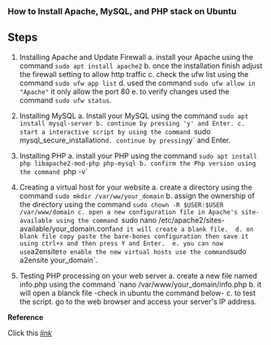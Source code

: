 ### How to Install Apache, MySQL, and PHP stack on Ubuntu

## <b> Steps </b> 

1. Installing Apache and Update Firewall 
	a. install your Apache using the command `sudo apt install apache2`
	b. once the installation finish adjust the firewall setting to allow http traffic
	c. check the ufw list using the command `sudo ufw app list`
	d. used the command `sudo ufw allow in "Apache"` it only allow the port 80 
	e. to verify changes used the command `sudo ufw status`.

2. Installing MySQL
	a. Install your MySQL using the command `sudo apt install mysql-server
	b. continue by pressing 'y' and Enter.
	c. start a interactive script by using the command `sudo mysql_secure_installation`
	d. continue by pressing `y` and Enter.

3. Installing PHP
	a. install your PHP using the command `sudo apt install php libapache2-mod-php php-mysql
	b. confirm the Php version using the command `php -v`

4. Creating a virtual host for your website 
	a. create a directory using the command `sudo mkdir /var/ww/your_domain`
	b. assign the ownership of the directory using the command `sudo chown -R $USER:$USER /var/www/domain
	c. open a new configuration file in Apache's site-available using the command `sudo nano /etc/apache2/sites-available/your_domain.conf` and it will create a blank file. 
	d. on blank file copy paste the bare-bones configuration then save it using ctrl+x and then press Y and Enter. 
	e. you can now use `a2ensite` to enable the new virtual hosts use the command `sudo a2ensite your_domain`.
	

5. Testing PHP processing on your web server 
	a. create a new file named info.php using the command `nano /var/www/your_domain/info.php
	b. it will open a blanck file -check in ubuntu the command below- 
	c. to test the script. go to the web browser and access your server's IP address.


<b> Reference </b>

Click this [_link_](https://digitalocean.com/community/tutorials/how-to-install-linux-apache-mysql1-php-lamp-stack-on-ubuntu-20-04)


